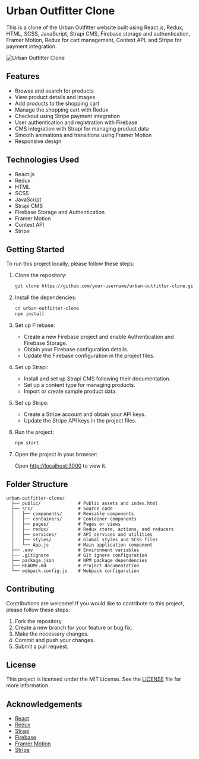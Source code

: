 # Urban Outfitter Clone

This is a clone of the Urban Outfitter website built using React.js, Redux, HTML, SCSS, JavaScript, Strapi CMS, Firebase storage and authentication, Framer Motion, Redux for cart management, Context API, and Stripe for payment integration.

![Urban Outfitter Clone](link_to_screenshot)

## Features

- Browse and search for products
- View product details and images
- Add products to the shopping cart
- Manage the shopping cart with Redux
- Checkout using Stripe payment integration
- User authentication and registration with Firebase
- CMS integration with Strapi for managing product data
- Smooth animations and transitions using Framer Motion
- Responsive design

## Technologies Used

- React.js
- Redux
- HTML
- SCSS
- JavaScript
- Strapi CMS
- Firebase Storage and Authentication
- Framer Motion
- Context API
- Stripe

## Getting Started

To run this project locally, please follow these steps:

1. Clone the repository:

   ```bash
   git clone https://github.com/your-username/urban-outfitter-clone.git
   ```

2. Install the dependencies:

   ```bash
   cd urban-outfitter-clone
   npm install
   ```

3. Set up Firebase:

   - Create a new Firebase project and enable Authentication and Firebase Storage.
   - Obtain your Firebase configuration details.
   - Update the Firebase configuration in the project files.

4. Set up Strapi:

   - Install and set up Strapi CMS following their documentation.
   - Set up a content type for managing products.
   - Import or create sample product data.

5. Set up Stripe:

   - Create a Stripe account and obtain your API keys.
   - Update the Stripe API keys in the project files.

6. Run the project:

   ```bash
   npm start
   ```

7. Open the project in your browser:

   Open [http://localhost:3000](http://localhost:3000) to view it.

## Folder Structure

```
urban-outfitter-clone/
  ├── public/              # Public assets and index.html
  ├── src/                 # Source code
  │   ├── components/      # Reusable components
  │   ├── containers/      # Container components
  │   ├── pages/           # Pages or views
  │   ├── redux/           # Redux store, actions, and reducers
  │   ├── services/        # API services and utilities
  │   ├── styles/          # Global styles and SCSS files
  │   └── App.js           # Main application component
  ├── .env                 # Environment variables
  ├── .gitignore           # Git ignore configuration
  ├── package.json         # NPM package dependencies
  ├── README.md            # Project documentation
  └── webpack.config.js    # Webpack configuration
```

## Contributing

Contributions are welcome! If you would like to contribute to this project, please follow these steps:

1. Fork the repository.
2. Create a new branch for your feature or bug fix.
3. Make the necessary changes.
4. Commit and push your changes.
5. Submit a pull request.

## License

This project is licensed under the MIT License. See the [LICENSE](LICENSE) file for more information.

## Acknowledgements

- [React](https://reactjs.org/)
- [Redux](https://redux.js.org/)
- [Strapi](https://strapi.io/)
- [Firebase](https://firebase.google.com/)
- [Framer Motion](https://www.framer.com/motion/)
- [Stripe](https://stripe.com/)
